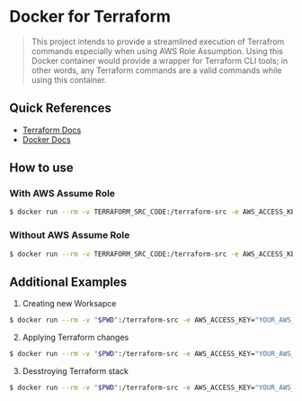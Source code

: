 # Docker for Terraform
> This project intends to provide a streamlined execution of Terrafrom commands especially when using AWS Role Assumption.
> Using this Docker container would provide a wrapper for Terraform CLI tools; in other words, any Terraform commands are a valid commands while using this container.

## Quick References
* [Terraform Docs](https://www.terraform.io/docs/index.html)
* [Docker Docs](https://docs.docker.com/)


## How to use
### With AWS Assume Role
```BASH
$ docker run --rm -v TERRAFORM_SRC_CODE:/terraform-src -e AWS_ACCESS_KEY_ID="YOUR_AWS_ACCESS_KEY_ID" -e AWS_SECRET_ACCESS_KEY="YOUR_AWS_SECRET_ACCESS_KEY" -e AWS_ROLE_ARN="YOUR_AWS_ROLE_ARN" minakhalil/terraform terraform-wrapper plan
```
### Without AWS Assume Role
```BASH
$ docker run --rm -v TERRAFORM_SRC_CODE:/terraform-src -e AWS_ACCESS_KEY_ID="YOUR_AWS_ACCESS_KEY_ID" -e AWS_SECRET_ACCESS_KEY="YOUR_AWS_SECRET_ACCESS_KEY" minakhalil/terraform terraform-wrapper plan
```

## Additional Examples
1. Creating new Worksapce
```BASH
$ docker run --rm -v "$PWD":/terraform-src -e AWS_ACCESS_KEY="YOUR_AWS_ACCESS_KEY_ID" -e AWS_SECRET_ACCESS_KEY="YOUR_AWS_SECRET_ACCESS_KEY" minakhalil/terraform terraform-wrapper workspace new WORKSPACE_NAME
```

2. Applying Terraform changes
```BASH
$ docker run --rm -v "$PWD":/terraform-src -e AWS_ACCESS_KEY="YOUR_AWS_ACCESS_KEY_ID" -e AWS_SECRET_ACCESS_KEY="YOUR_AWS_SECRET_ACCESS_KEY" minakhalil/terraform terraform-wrapper apply -auto-approve
```

3. Desstroying Terraform stack
```BASH
$ docker run --rm -v "$PWD":/terraform-src -e AWS_ACCESS_KEY="YOUR_AWS_ACCESS_KEY_ID" -e AWS_SECRET_ACCESS_KEY="YOUR_AWS_SECRET_ACCESS_KEY" minakhalil/terraform terraform-wrapper destroy -auto-approve
```

